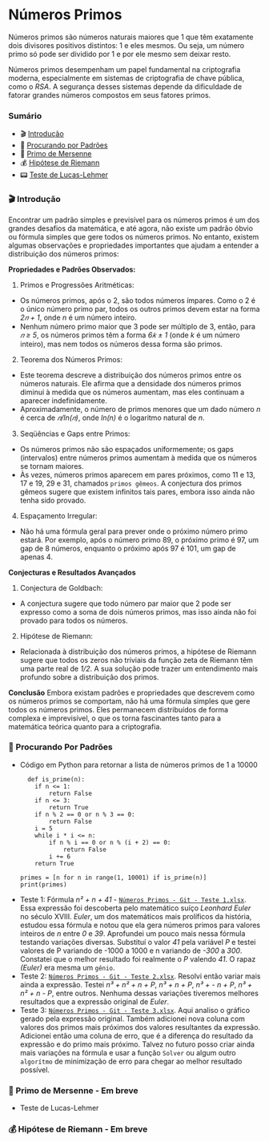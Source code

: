 # Números Primos

Números primos são números naturais maiores que 1 que têm exatamente dois divisores positivos distintos: 1 e eles mesmos. Ou seja, um número primo só pode ser dividido por 1 e por ele mesmo sem deixar resto.

Números primos desempenham um papel fundamental na criptografia moderna, especialmente em sistemas de criptografia de chave pública, como o *RSA*. A segurança desses sistemas depende da dificuldade de fatorar grandes números compostos em seus fatores primos.

### Sumário
- 🎬 [Introdução](#-Introdução)
- 🔎 [Procurando por Padrões](#-procurando-por-padrões)
- 🔢 [Primo de Mersenne](#-primo-de-mersenne)
- 💰 [Hipótese de Riemann](#-hipótese-de-riemann)
- 📟 [Teste de Lucas-Lehmer](#-teste-de-lucas-lehmer)


### 🎬 Introdução

Encontrar um padrão simples e previsível para os números primos é um dos grandes desafios da matemática, e até agora, não existe um padrão óbvio ou fórmula simples que gere todos os números primos. No entanto, existem algumas observações e propriedades importantes que ajudam a entender a distribuição dos números primos:

**Propriedades e Padrões Observados:**
1. Primos e Progressões Aritméticas:

- Os números primos, após o 2, são todos números ímpares. Como o 2 é o único número primo par, todos os outros primos devem estar na forma *2𝑛 + 1*, onde *n* é um número inteiro.
- Nenhum número primo maior que 3 pode ser múltiplo de 3, então, para *𝑛 ≥ 5*, os números primos têm a forma *6𝑘 ± 1* (onde *k* é um número inteiro), mas nem todos os números dessa forma são primos.

2. Teorema dos Números Primos:

- Este teorema descreve a distribuição dos números primos entre os números naturais. Ele afirma que a densidade dos números primos diminui à medida que os números aumentam, mas eles continuam a aparecer indefinidamente.
- Aproximadamente, o número de primos menores que um dado número *n* é cerca de *𝑛/ln(𝑛)*, onde *ln(n)* é o logaritmo natural de *n*.

3. Seqüências e Gaps entre Primos:

- Os números primos não são espaçados uniformemente; os gaps (intervalos) entre números primos aumentam à medida que os números se tornam maiores.
- Às vezes, números primos aparecem em pares próximos, como 11 e 13, 17 e 19, 29 e 31, chamados `primos gêmeos`. A conjectura dos primos gêmeos sugere que existem infinitos tais pares, embora isso ainda não tenha sido provado.

4. Espaçamento Irregular:

- Não há uma fórmula geral para prever onde o próximo número primo estará. Por exemplo, após o número primo 89, o próximo primo é 97, um gap de 8 números, enquanto o próximo após 97 é 101, um gap de apenas 4.

**Conjecturas e Resultados Avançados**

1. Conjectura de Goldbach:
- A conjectura sugere que todo número par maior que 2 pode ser expresso como a soma de dois números primos, mas isso ainda não foi provado para todos os números.

2. Hipótese de Riemann:
- Relacionada à distribuição dos números primos, a hipótese de Riemann sugere que todos os zeros não triviais da função zeta de Riemann têm uma parte real de *1/2*. A sua solução pode trazer um entendimento mais profundo sobre a distribuição dos primos.

**Conclusão**
Embora existam padrões e propriedades que descrevem como os números primos se comportam, não há uma fórmula simples que gere todos os números primos. Eles permanecem distribuídos de forma complexa e imprevisível, o que os torna fascinantes tanto para a matemática teórica quanto para a criptografia.

### 🔎 Procurando Por Padrões
- Código em Python para retornar a lista de números primos de 1 a 10000
  ```
    def is_prime(n):
      if n <= 1:
          return False
      if n <= 3:
          return True
      if n % 2 == 0 or n % 3 == 0:
          return False
      i = 5
      while i * i <= n:
          if n % i == 0 or n % (i + 2) == 0:
              return False
          i += 6
      return True
  
  primes = [n for n in range(1, 10001) if is_prime(n)]
  print(primes)
  ```
- Teste 1: Fórmula *n² + n + 41* - [`Números Primos - Git - Teste 1.xlsx`](https://github.com/wallinsonoliveira/numeros-primos/raw/main/N%C3%BAmeros%20Primos%20-%20Git%20-%20Teste%201.xlsx). Essa expressão foi descoberta pelo matemático suíço *Leonhard Euler* no século XVIII. *Euler*, um dos matemáticos mais prolíficos da história, estudou essa fórmula e notou que ela gera números primos para valores inteiros de *n* entre *0* e *39*. Aprofundei um pouco mais nessa fórmula testando variações diversas. Substituí o valor *41* pela variável *P* e testei valores de P variando de -1000 a 1000 e n variando de *-300* a *300*. Constatei que o melhor resultado foi realmente o *P* valendo *41*. O rapaz *(Euler)* era mesma um `gênio`.
- Teste 2: [`Números Primos - Git - Teste 2.xlsx`](https://github.com/wallinsonoliveira/numeros-primos/raw/main/N%C3%BAmeros%20Primos%20-%20Git%20-%20Teste%202.xlsx). Resolvi então variar mais ainda a expressão. Testei *n³ + n² + n + P*, *n³ + n + P*, *n³ + - n + P*, *n³ + n² + n - P*, entre outros. Nenhuma dessas variações tiveremos melhores resultados que a expressão original de *Euler*.
- Teste 3: [`Números Primos - Git - Teste 3.xlsx`](https://github.com/wallinsonoliveira/numeros-primos/raw/main/N%C3%BAmeros%20Primos%20-%20Git%20-%20Teste%203.xlsx). Aqui analiso o gráfico gerado pela expressão original. Também adicionei nova coluna com valores dos primos mais próximos dos valores resultantes da expressão. Adicionei então uma coluna de erro, que é a diferença do resultado da expressão e do primo mais próximo. Talvez no futuro posso criar ainda mais variações na fórmula e usar a função `Solver` ou algum outro `algorítmo` de minimização de erro para chegar ao melhor resultado possível.

### 🔢 Primo de Mersenne - Em breve
- Teste de Lucas-Lehmer

### 💰 Hipótese de Riemann - Em breve

<!--### 📟 -->
